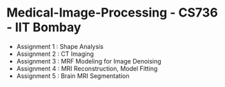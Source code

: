 # Medical-Image-Processing - CS736 - IIT Bombay

* Assignment 1 : Shape Analysis
* Assignment 2 : CT Imaging
* Assignment 3 : MRF Modeling for Image Denoising
* Assignment 4 : MRI Reconstruction, Model Fitting
* Assignment 5 : Brain MRI Segmentation
 

